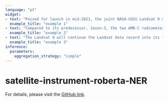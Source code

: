 ```yaml
---
language: "pt"
widget:
- text: "Poised for launch in mid-2021, the joint NASA-USGS Landsat 9 mission will continue this important data record. In many respects Landsat 9 is a clone of Landsat-8. The Operational Land Imager-2 (OLI-2) is largely identical to Landsat 8 OLI, providing calibrated imagery covering the solar reflected wavelengths. The Thermal Infrared Sensor-2 (TIRS-2) improves upon Landsat 8 TIRS, addressing known issues including stray light incursion and a malfunction of the instrument scene select mirror. In addition, Landsat 9 adds redundancy to TIRS-2, thus upgrading the instrument to a 5-year design life commensurate with other elements of the mission. Initial performance testing of OLI-2 and TIRS-2 indicate that the instruments are of excellent quality and expected to match or improve on Landsat 8 data quality. "
  example_title: "example 1"
- text: "Compared to its predecessor, Jason-3, the two AMR-C radiometer instruments have an external calibration system which enables higher radiometric stability accomplished by moving the secondary mirror between well-defined targets. Sentinel-6 allows continuing the study of the ocean circulation, climate change, and sea-level rise for at least another decade. Besides the external calibration for the AMR heritage radiometer (18.7, 23.8, and 34 GHz channels), the AMR-C contains a high-resolution microwave radiometer (HRMR) with radiometer channels at 90, 130, and 168 GHz. This subsystem allows for a factor of 5× higher spatial resolution at coastal transitions. This article presents a brief description of the instrument and the measured performance of the completed AMR-C-A and AMR-C-B instruments."
  example_title: "example 2"
- text: "The Landsat 9 will continue the Landsat data record into its fifth decade with a near-copy build of Landsat 8 with launch scheduled for December 2020. The two instruments on Landsat 9 are Thermal Infrared Sensor-2 (TIRS-2) and Operational Land Imager-2 (OLI-2)."
  example_title: "example 3"
inference:
  parameters:
    aggregation_strategy: "simple"
---
```


# satellite-instrument-roberta-NER
For details, please visit the [GitHub link](https://github.com/Tsinghua-mLin/satellite-instrument-NER).